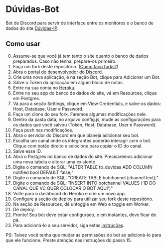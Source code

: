 # Dúvidas-Bot

Bot de Discord para servir de interface entre os monitores e o banco de dados do site [Dúvidas-IP](https://github.com/yrmeww/Duvidas-IP).

## Como usar
0. Assume-se que você já tem tanto o site quanto o banco de dados preparados. Caso não tenha, prepare-os primeiro.
1. Faça um fork deste repositório. ([Como faço forks?](https://docs.github.com/en/get-started/quickstart/fork-a-repo))
2. Abra o [portal de desenvolvedor do Discord](https://discord.com/developers/applications).
3. Crie uma nova aplicação, e na seção Bot, clique para Adicionar um Bot.
4. Salve o Token da aplicação em algum bloco de notas.
5. Entre na sua conta no [Heroku](https://dashboard.heroku.com/apps).
6. Entre no seu app do banco de dados do site, vá em Resources, clique em Postgres.
7. Vá para a seção Settings, clique em View Credentials, e salve os dados: Host, Database, User e Password.
8. Faça um clone do seu fork. Faremos algumas modificações nele.
9. Dentro da pasta data, no arquivo config.js, mude as configurações para os dados que você salvou (Token, Host, Database, User e Password).
10. Faça push nas modificações.
11. Abra o servidor do Discord em que planeja adicionar seu bot.
12. Escolha um canal onde os integrantes poderão interagir com o bot. Clique com botão direito e selecione para copiar o ID do canal.
13. Salve esse ID.
14. Abra o Postgres no banco de dados do site. Precisaremos adicionar uma nova tabela e alterar uma existente.
15. Digite o comando de SQL: "ALTER TABLE tb_duvidas ADD COLUMN notified bool DEFAULT false;"
16. Digite o comando de SQL: "CREATE TABLE botchannel (channel text);"
17. Digite o comando de SQL: "INSERT INTO botchannel VALUES ('ID DO CANAL QUE VC QUER COLOCAR O BOT AQUI')"
18. Volte para o dashboard do Heroku e crie um novo app.
19. Configure a seção de deploy para utilizar seu fork deste repositório.
20. Na seção de Resources, dê untoggle em Web e toggle em Worker.
21. Dê deploy.
22. Pronto! Seu bot deve estar configurado, e em instantes, deve ficar de pé.
23. Para adicioná-lo a seu servidor, siga estas [instruções](https://discordjs.guide/preparations/adding-your-bot-to-servers.html#bot-invite-links).

PS: Talvez você tenha que mudar as permissões do bot ao adicioná-lo para que ele funcione. Preste atenção nas instruções do passo 15.